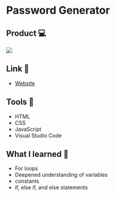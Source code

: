 # Password Generator

## Product 💻
<img src="https://i.imgur.com/2UPTc5p.png" />

## Link 📎
  - [Website](https://akari08-mp4.github.io/password-generator/)

## Tools 🔨
- HTML
- CSS
- JavaScript
- Visual Studio Code

## What I learned 📝 
  - For loops
  - Deepened understanding of variables
  - constants
  - if, else if, and else statements
